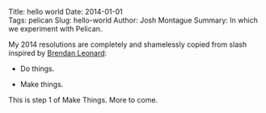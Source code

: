 Title: hello world 
Date: 2014-01-01  
Tags: pelican 
Slug: hello-world 
Author: Josh Montague 
Summary: In which we experiment with Pelican. 

My 2014 resolutions are completely and shamelessly copied from slash inspired by [Brendan Leonard](http://semi-rad.com/2013/12/do-things-and-make-things-next-year):

- Do things.

- Make things.

This is step 1 of Make Things. More to come. 
